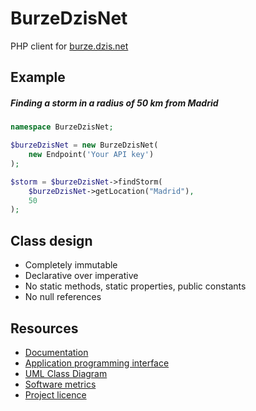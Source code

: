 # BurzeDzisNet

PHP client for [burze.dzis.net](https://burze.dzis.net)

## Example

##### Finding a storm in a radius of 50 km from Madrid

```php
namespace BurzeDzisNet;

$burzeDzisNet = new BurzeDzisNet(
    new Endpoint('Your API key')
);

$storm = $burzeDzisNet->findStorm(
    $burzeDzisNet->getLocation("Madrid"),
    50
);
```

## Class design

- Completely immutable
- Declarative over imperative
- No static methods, static properties, public constants
- No null references

## Resources
- [Documentation](https://github.com/krzysiekpiasecki/BurzeDzisNet/blob/master/doc/Index.md)
- [Application programming interface](https://github.com/krzysiekpiasecki/BurzeDzisNet/blob/master/doc/api/API-documentation.zip)
- [UML Class Diagram](https://github.com/krzysiekpiasecki/BurzeDzisNet/blob/master/doc/ClassDiagram.md)
- [Software metrics](https://github.com/krzysiekpiasecki/BurzeDzisNet/blob/master/doc/SoftwareMetrics.md)
- [Project licence](https://github.com/krzysiekpiasecki/BurzeDzisNet/blob/master/LICENCE.md)

